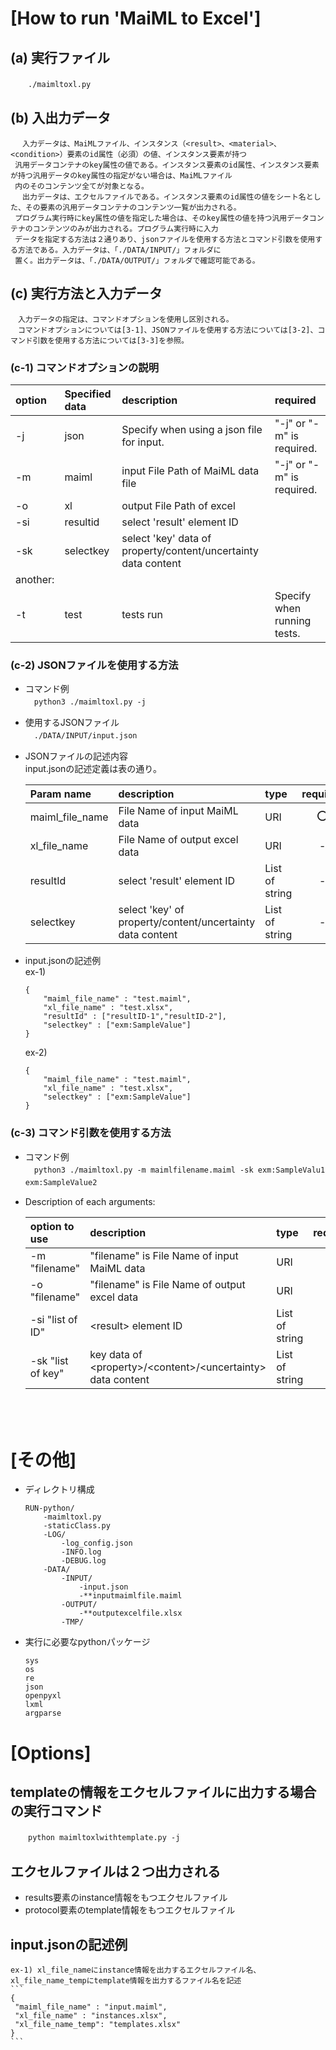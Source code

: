 # [How to run 'MaiML to Excel']

## (a) 実行ファイル
　　`./maimltoxl.py`

## (b) 入出力データ
     　入力データは、MaiMLファイル、インスタンス（<result>、<material>、<condition>）要素のid属性（必須）の値、インスタンス要素が持つ
     汎用データコンテナのkey属性の値である。インスタンス要素のid属性、インスタンス要素が持つ汎用データのkey属性の指定がない場合は、MaiMLファイル
     内のそのコンテンツ全てが対象となる。
     　出力データは、エクセルファイルである。インスタンス要素のid属性の値をシート名とした、その要素の汎用データコンテナのコンテンツ一覧が出力される。
     プログラム実行時にkey属性の値を指定した場合は、そのkey属性の値を持つ汎用データコンテナのコンテンツのみが出力される。プログラム実行時に入力
     データを指定する方法は２通りあり、jsonファイルを使用する方法とコマンド引数を使用する方法である。入力データは、「./DATA/INPUT/」フォルダに
     置く。出力データは、「./DATA/OUTPUT/」フォルダで確認可能である。

## (c) 実行方法と入力データ
    　入力データの指定は、コマンドオプションを使用し区別される。
    　コマンドオプションについては[3-1]、JSONファイルを使用する方法については[3-2]、コマンド引数を使用する方法については[3-3]を参照。

### (c-1) コマンドオプションの説明
|option|Specified data|description|required|
|:--|:--|:--|:--|
|-j|json|Specify when using a json file for input.|"-j" or "-m" is required.|
|-m|maiml|input File Path of MaiML data file|"-j" or "-m" is required.|
|-o|xl|output File Path of excel||
|-si|resultid|select 'result' element ID||
|-sk|selectkey|select 'key' data of property/content/uncertainty data content ||
|another:|
|-t|test|tests run|Specify when running tests.|


### (c-2) JSONファイルを使用する方法
- コマンド例<br>
　`python3 ./maimltoxl.py -j`

- 使用するJSONファイル <br>
  　`./DATA/INPUT/input.json` <br>

- JSONファイルの記述内容 <br>
    input.jsonの記述定義は表の通り。

    |Param name|description|type|required|
    |:--|:--|:--|:--:|
    |maiml_file_name|File Name of input MaiML data|URI|⭕️|
    |xl_file_name|File Name of output excel data|URI|-|""|
    |resultId|select 'result' element ID|List of string|-|
    |selectkey|select 'key' of property/content/uncertainty data content |List of string|-|

- input.jsonの記述例 <br>
    ex-1)
    ```
    {
        "maiml_file_name" : "test.maiml",
        "xl_file_name" : "test.xlsx",
        "resultId" : ["resultID-1","resultID-2"],
        "selectkey" : ["exm:SampleValue"]
    }
    ```
    ex-2)
    ```
    {
        "maiml_file_name" : "test.maiml",
        "xl_file_name" : "test.xlsx",
        "selectkey" : ["exm:SampleValue"]
    }
    ```

### (c-3) コマンド引数を使用する方法
- コマンド例<br>
　`python3 ./maimltoxl.py -m maimlfilename.maiml -sk exm:SampleValu1 exm:SampleValue2`　

- Description of each arguments: <br>

    |option to use|description|type|required|
    |:--|:--|:--|:--:|
    |-m "filename"|"filename" is File Name of input MaiML data|URI|⭕️|
    |-o "filename"|"filename" is File Name of output excel data|URI|-|
    |-si "list of ID"|\<result> element ID|List of string|-|
    |-sk "list of key"|key data of \<property>/\<content>/\<uncertainty> data content|List of string|-|
　　
<br><br>

# [その他]
- ディレクトリ構成
    ```
    RUN-python/
        -maimltoxl.py
        -staticClass.py
        -LOG/
            -log_config.json
            -INFO.log
            -DEBUG.log
        -DATA/
            -INPUT/
                -input.json
                -**inputmaimlfile.maiml
            -OUTPUT/
                -**outputexcelfile.xlsx
            -TMP/
    ```
- 実行に必要なpythonパッケージ
    ```
    sys
    os
    re
    json
    openpyxl
    lxml
    argparse
    ```

# [Options]
## templateの情報をエクセルファイルに出力する場合の実行コマンド
　　`python maimltoxlwithtemplate.py -j`

## エクセルファイルは２つ出力される
- results要素のinstance情報をもつエクセルファイル
- protocol要素のtemplate情報をもつエクセルファイル

## input.jsonの記述例
    ex-1) xl_file_nameにinstance情報を出力するエクセルファイル名、xl_file_name_tempにtemplate情報を出力するファイル名を記述
    ```
    {
     "maiml_file_name" : "input.maiml",
     "xl_file_name" : "instances.xlsx",
     "xl_file_name_temp": "templates.xlsx"
    }
    ```
